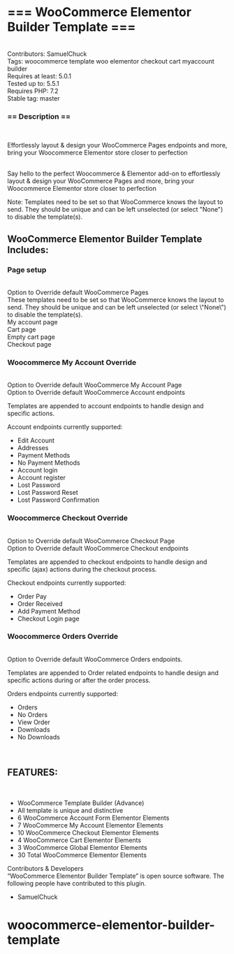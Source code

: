 <h1>=== WooCommerce Elementor Builder Template ===</h1><br>
Contributors: SamuelChuck<br>
Tags: woocommerce template woo elementor checkout cart myaccount builder<br>
Requires at least: 5.0.1<br>
Tested up to: 5.5.1<br>
Requires PHP: 7.2<br>
Stable tag: master<br>


<h3>== Description == </h3><br>
<p>Effortlessly layout & design your WooCommerce Pages endpoints and more, bring your Woocommerce Elementor store closer to perfection</p>
<br>
Say hello to the perfect Woocommerce & Elementor add-on to effortlessly layout & design your WooCommerce Pages and more, bring your Woocommerce Elementor store closer to perfection

Note: Templates need to be set so that WooCommerce knows the layout to send. They should be unique and can be left unselected (or select \"None\") to disable the template(s).
<br>
<h2>WooCommerce Elementor Builder Template Includes:</h2>
<h3>Page setup</h3><br>
Option to Override default WooCommerce Pages<br>
These templates need to be set so that WooCommerce knows the layout to send. They should be unique and can be left unselected (or select \"None\") to disable the template(s).<br>
My account page	<br>
Cart page	<br>
Empty cart page	<br>
Checkout page <br>

<h3>Woocommerce My Account Override</h3><br>
Option to Override default WooCommerce My Account Page<br>
Option to Override default WooCommerce Account endpoints<br>

Templates are appended to account endpoints to handle design and specific actions.<br>

Account endpoints currently supported:<br>
* Edit Account<br>
* Addresses	<br>
* Payment Methods	<br>
* No Payment Methods	<br>
* Account login	<br>
* Account register	<br>
* Lost Password	<br>
* Lost Password Reset	<br>
* Lost Password Confirmation <br>

<h3>Woocommerce Checkout Override</h3> <br>
Option to Override default WooCommerce Checkout Page <br>
Option to Override default WooCommerce Checkout endpoints <br>

Templates are appended to checkout endpoints to handle design and specific (ajax) actions during the checkout process. <br>

Checkout endpoints currently supported: <br>
* Order Pay	<br>
* Order Received	<br>
* Add Payment Method	<br>
* Checkout Login page <br>


<h3>Woocommerce Orders Override</h3> <br>
Option to Override default WooCommerce Orders endpoints. <br>

Templates are appended to Order related endpoints to handle design and specific actions during or after the order process. <br>

Orders endpoints currently supported: <br>
* Orders	<br>
* No Orders	<br>
* View Order	<br>
* Downloads	<br>
* No Downloads<br>
<br>

<h2>FEATURES: </h2><br>

* WooCommerce Template Builder (Advance) <br>
* All template is  unique and distinctive <br>
* 6 WooCommerce Account Form Elementor Elements <br>
* 7 WooCommerce My Account Elementor Elements <br>
* 10 WooCommerce Checkout Elementor Elements <br>
* 4 WooCommerce Cart Elementor Elements <br>
* 3 WooCommerce Global Elementor Elements <br>
* 30 Total WooCommerce Elementor Elements <br>

Contributors & Developers <br>
“WooCommerce Elementor Builder Template” is open source software. The following people have contributed to this plugin. <br>

* SamuelChuck
# woocommerce-elementor-builder-template


